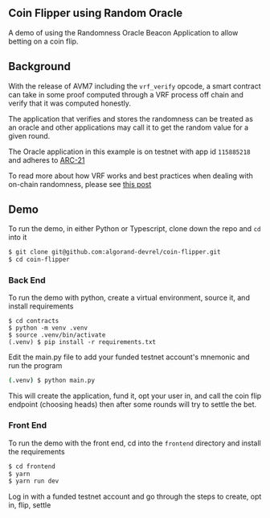 Coin Flipper using Random Oracle
---------------------------------

A demo of using the Randomness Oracle Beacon Application to allow betting on a coin flip.


## Background

With the release of AVM7 including the `vrf_verify` opcode, a smart contract can take in some proof computed through a VRF process off chain and verify that it was computed honestly.

The application that verifies and stores the randomness can be treated as an oracle and other applications may call it to get the random value for a given round.

The Oracle application in this example is on testnet with app id `115885218` and adheres to [ARC-21](https://arc.algorand.foundation/ARCs/arc-0021)

To read more about how VRF works and best practices when dealing with on-chain randomness, please see [this post](https://developer.algorand.org/articles/usage-and-best-practices-for-randomness-beacon/)


## Demo
To run the demo, in either Python or Typescript, clone down the repo and `cd` into it
```sh
$ git clone git@github.com:algorand-devrel/coin-flipper.git
$ cd coin-flipper
```

### Back End 

To run the demo with python, create a virtual environment, source it, and install requirements

```
$ cd contracts
$ python -m venv .venv
$ source .venv/bin/activate
(.venv) $ pip install -r requirements.txt
```

Edit the main.py file to add your funded testnet account's mnemonic and run the program

```sh
(.venv) $ python main.py
```

This will create the application, fund it, opt your user in, and call the coin flip endpoint (choosing heads) then after some rounds will try to settle the bet.

### Front End 

To run the demo with the front end, cd into the `frontend` directory and install the requirements

```sh
$ cd frontend 
$ yarn
$ yarn run dev
```

Log in with a funded testnet account and go through the steps to create, opt in, flip, settle